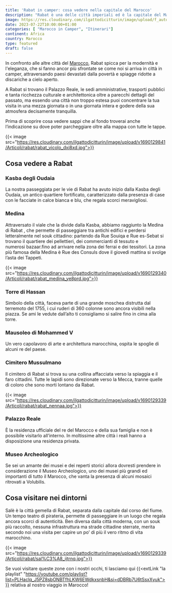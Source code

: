 ```yaml
---
title: 'Rabat in camper: cosa vedere nella capitale del Marocco'
description: "Rabat è una delle città imperiali ed è la capitale del Marocco. È una città molto diversa dalle realtà che la circondano. Noi l’abbiamo raggiunta in camper, vieni a scoprire cosa abbiamo visto." 
image: https://res.cloudinary.com/ilgattodicitturin/image/upload/f_auto,q_auto,w_800,dpr_auto/v1690129840/Articoli/rabat/rabat_kcoux1.jpg
date: 2023-07-22T10:00:00+01:00
categories: [ "Marocco in Camper", "Itinerari"]
continent: Africa 
country: Marocco
type: featured
draft: false
---
```


In confronto alle altre città del [Marocco](/blog/marocco-in-camper-guida-pratica-2025), Rabat spicca per la modernità e l'eleganza, che si fanno ancor più sfrontate se come noi si arriva in città in camper, attraversando paesi devastati dalla povertà e spiagge ridotte a discariche a cielo aperto. 

A Rabat si trovano il Palazzo Reale, le sedi amministrative, trasporti pubblici e tanta ricchezza culturale e architettonica oltre a parecchi dettagli del passato, ma essendo una città non troppo estesa puoi concentrare la tua visita in una mezza giornata o in una giornata intera e godere della sua atmosfera decisamente tranquilla.

Prima di scoprire cosa vedere sappi che al fondo troverai anche l’indicazione su dove poter parcheggiare oltre alla mappa con tutte le tappe.

{{< image src="https://res.cloudinary.com/ilgattodicitturin/image/upload/v1690129841/Articoli/rabat/rabat_vicolo_dxi8xd.jpg">}}

## Cosa vedere a Rabat 

### Kasba degli Oudaia
La nostra passeggiata per le vie di Rabat ha avuto inizio dalla Kasba degli Oudaia, un antico quartiere fortificato, caratterizzato dalla presenza di case con le facciate in calce bianca e blu, che regala scorci meravigliosi.

### Medina
Attraversato il viale che la divide dalla Kasba, abbiamo raggiunto la Medina di Rabat , che permette di passeggiare tra antichi edifici e perdersi letteralmente nel souk cittadino: partendo da Rue Souiqa e Rue es-Sebat si trovano il quartiere dei pellettieri, dei commercianti di tessuto e numerosi bazaar.fino ad arrivare nella zona dei ferrai e dei tessitori. La zona più famosa della Medina è Rue des Consuls dove il giovedì mattina si svolge l’asta dei Tappeti.

{{< image src="https://res.cloudinary.com/ilgattodicitturin/image/upload/v1690129340/Articoli/rabat/rabat_medina_ye8prd.jpg">}}

### Torre di Hassan
Simbolo della città, faceva parte di una grande moschea distrutta dal terremoto del 1755, i cui ruderi di 360 colonne sono ancora visibili nella piazza. Se ami le vedute dall’alto ti consigliamo si salire fino in cima alla torre.

### Mausoleo di Mohammed V
Un vero capolavoro di arte e architettura marocchina, ospita le spoglie di alcuni re del paese. 

### Cimitero Mussulmano
Il cimitero di Rabat si trova su una collina affacciata verso la spiaggia e il faro cittadini. Tutte le lapidi sono direzionate verso la Mecca, tranne quelle di coloro che sono morti lontano da Rabat. 

{{< image src="https://res.cloudinary.com/ilgattodicitturin/image/upload/v1690129339/Articoli/rabat/rabat_nennaa.jpg">}}

### Palazzo Reale
È la residenza ufficiale del re del Marocco e della sua famiglia e non è possibile visitarlo all’interno. 
In moltissime altre città i reali hanno a disposizione una residenza privata.

### Museo Archeologico
Se sei un amante dei musei e dei reperti storici allora dovresti prendere in considerazione il Museo Archeologico, uno dei musei più grandi ed importanti di tutto il Marocco, che vanta la presenza di alcuni mosaici ritrovati a Volubilis. 


## Cosa visitare nei dintorni

Salè è la città gemella di Rabat, separata dalla capitale dal corso del fiume. Un tempo teatro di pirateria, permette di passeggiare in un luogo che regala ancora scorci di autenticità. Ben diversa dalla città moderna, con un souk più raccolto, nessuna infrastruttura ma strade cittadine sterrate, merita secondo noi una visita per capire un po’ di più il vero ritmo di vita marocchino. 


{{< image src="https://res.cloudinary.com/ilgattodicitturin/image/upload/v1690129339/Articoli/rabat/sal%C3%A8_ijtrnq.jpg">}}


Se vuoi visitare queste zone con i nostri occhi, ti lasciamo qui {{<extLink "la playlist" "https://youtube.com/playlist?list=PLHaclq_J5PZ8sbONBTfhLKW6EWdkxsnbH&si=dDBRb7U6tSsxXyuk">}} relativa al nostro viaggio in Marocco! 


